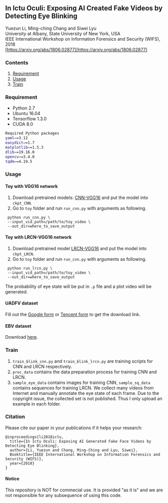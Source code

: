 ## In Ictu Oculi: Exposing AI Created Fake Videos by Detecting Eye Blinking
Yuezun Li, Ming-ching Chang and Siwei Lyu \
University at Albany, State University of New York, USA \
IEEE International Workshop on Information Forensics and Security (WIFS), 2018 \
[https://arxiv.org/abs/1806.02877](https://arxiv.org/abs/1806.02877)


### Contents
1. [Requirement](#Requirement)
2. [Usage](#Usage)
3. [Train](#Train)


### Requirement
- Python 2.7
- Ubuntu 16.04
- Tensorflow 1.3.0
- CUDA 8.0
```bash
Required Python packages 
yaml==3.12
easydict==1.7
matplotlib==1.5.3
dlib==19.16.0
opencv==3.4.0
tqdm==4.19.5
```

### Usage
#### Toy with VGG16 network
1. Download pretrained models: [CNN-VGG16](https://1drv.ms/u/s!As4tun0sWfKsgdJKjz0aPoaPy1QSoA?e=Ba0gHC)
and put the model into `ckpt_CNN`.
2. Go to `toy` folder and run `run_cnn.py` with arguments as following. 
 ```
  python run_cnn.py \
  --input_vid_path=/path/to/toy_video \
  --out_dir=where_to_save_output
  ```

#### Toy with LRCN-VGG16 network
1. Download pretrained model [LRCN-VGG16](https://1drv.ms/u/s!As4tun0sWfKsgdJKjz0aPoaPy1QSoA?e=Ba0gHC) and put the model into `ckpt_LRCN`.
2. Go to `toy` folder and run `run_cnn.py` with arguments as following. 
 ```Shell
  python run_lrcn.py \
  --input_vid_path=/path/to/toy_video \
  --out_dir=where_to_save_output
  ```
The probability of eye state will be put in `.p` file and a plot video will be generated.

#### UADFV dataset 
Fill out the [Google form](https://docs.google.com/forms/d/e/1FAIpQLScKPoOv15TIZ9Mn0nGScIVgKRM9tFWOmjh9eHKx57Yp-XcnxA/viewform) or [Tencent form](https://wj.qq.com/s2/13352936/6b20/) to get the download link.

#### EBV dataset
Download [here](https://1drv.ms/u/s!As4tun0sWfKsgdVcYJ-nn0bw0kdjzw?e=DAcGfb).

### Train
1. `train_blink_cnn.py` and `train_blink_lrcn.py` are training scripts for CNN and LRCN respectively.
2. `proc_data` contains the data preparation process for training CNN and LRCN.
3. `sample_eye_data` contains images for training CNN, `sample_sq_data` contains sequences for training LRCN.
We collect many videos from Internet and manually annotate the eye state of each frame. 
Due to the copyright issue, the collected set is not published. Thus I only upload an example in each folder. 
### Citation

Please cite our paper in your publications if it helps your research:

    @inproceedings{li2018ictu,
      title={In Ictu Oculi: Exposing AI Generated Fake Face Videos by Detecting Eye Blinking},
      author={Li, Yuezun and Chang, Ming-Ching and Lyu, Siwei},
      Booktitle={IEEE International Workshop on Information Forensics and Security (WIFS)},
      year={2018}
    }

#### Notice
This repository is NOT for commecial use. It is provided "as it is" and we are not responsible for any subsequence of using this code.
